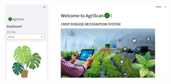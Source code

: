 
![Cover Image](https://github.com/harpreet-code26/Crop-Disease-Detection-Project/blob/main/cover.png)
